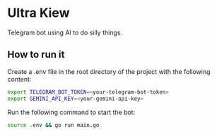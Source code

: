 # Ultra Kiew

Telegram bot using AI to do silly things.

## How to run it

Create a .env file in the root directory of the project with the following content:
```bash
export TELEGRAM_BOT_TOKEN=<your-telegram-bot-token>
export GEMINI_API_KEY=<your-gemini-api-key>
```
Run the following command to start the bot:
```bash
source .env && go run main.go
```
